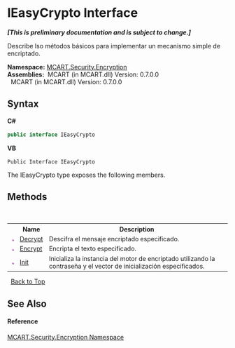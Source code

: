 # IEasyCrypto Interface
 _**\[This is preliminary documentation and is subject to change.\]**_

Describe lso métodos básicos para implementar un mecanismo simple de encriptado.

**Namespace:**&nbsp;<a href="e67f9c19-8f2e-4254-d207-cccc7508c995">MCART.Security.Encryption</a><br />**Assemblies:**&nbsp;&nbsp;MCART (in MCART.dll) Version: 0.7.0.0<br />&nbsp;&nbsp;MCART (in MCART.dll) Version: 0.7.0.0<br />

## Syntax

**C#**<br />
``` C#
public interface IEasyCrypto
```

**VB**<br />
``` VB
Public Interface IEasyCrypto
```

The IEasyCrypto type exposes the following members.


## Methods
&nbsp;<table><tr><th></th><th>Name</th><th>Description</th></tr><tr><td>![Public method](media/pubmethod.gif "Public method")</td><td><a href="30e20def-3061-2a92-a999-ab21aa14ff7d">Decrypt</a></td><td>
Descifra el mensaje encriptado especificado.</td></tr><tr><td>![Public method](media/pubmethod.gif "Public method")</td><td><a href="0f9c477c-682c-d3d2-deb1-8d4826e3c43c">Encrypt</a></td><td>
Encripta el texto especificado.</td></tr><tr><td>![Public method](media/pubmethod.gif "Public method")</td><td><a href="3c40e595-ccca-76ea-f3d3-b31b80776c52">Init</a></td><td>
Inicializa la instancia del motor de encriptado utilizando la contraseña y el vector de inicialización especificados.</td></tr></table>&nbsp;
<a href="#ieasycrypto-interface">Back to Top</a>

## See Also


#### Reference
<a href="e67f9c19-8f2e-4254-d207-cccc7508c995">MCART.Security.Encryption Namespace</a><br />